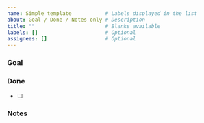 ```yaml
---
name: Simple template           # Labels displayed in the list
about: Goal / Done / Notes only # Description
title: ""                       # Blanks available
labels: []                      # Optional
assignees: []                   # Optional
---
```


### Goal
<!-- What / Why -->

### Done
<!-- Acceptance criteria -->
- [ ]

### Notes
<!-- Extra info / links (日本語補足OK) -->